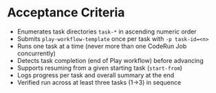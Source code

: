 # Acceptance Criteria

- Enumerates task directories `task-*` in ascending numeric order
- Submits `play-workflow-template` once per task with `-p task-id=<n>`
- Runs one task at a time (never more than one CodeRun Job concurrently)
- Detects task completion (end of Play workflow) before advancing
- Supports resuming from a given starting task (`start-from`)
- Logs progress per task and overall summary at the end
- Verified run across at least three tasks (1→3) in sequence
